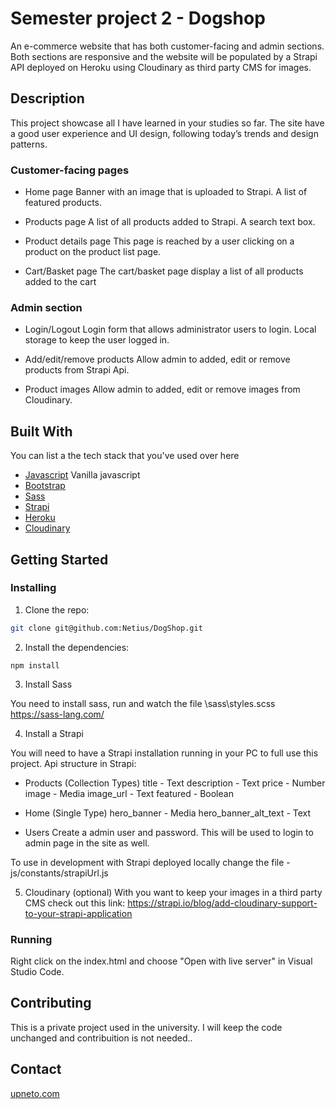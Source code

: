 # Semester project 2 - Dogshop

An e-commerce website that has both customer-facing and admin sections.
Both sections are responsive and the website will be populated by a Strapi API deployed on Heroku using Cloudinary as third party CMS for images.

## Description

This project showcase all I have learned in your studies so far.
The site have a good user experience and UI design, following today’s trends and design patterns.

### Customer-facing pages

- Home page
  Banner with an image that is uploaded to Strapi.
  A list of featured products.

- Products page
  A list of all products added to Strapi.
  A search text box.

- Product details page
  This page is reached by a user clicking on a product on the product list page.

- Cart/Basket page
  The cart/basket page display a list of all products added to the cart

### Admin section

- Login/Logout
  Login form that allows administrator users to login. Local storage to keep the user logged in.

- Add/edit/remove products
  Allow admin to added, edit or remove products from Strapi Api.

- Product images
  Allow admin to added, edit or remove images from Cloudinary.

## Built With

You can list a the tech stack that you've used over here

- [Javascript](https://www.javascript.com/) Vanilla javascript
- [Bootstrap](https://getbootstrap.com)
- [Sass](https://sass-lang.com/)
- [Strapi](https://strapi.io/)
- [Heroku](https://heroku.com/)
- [Cloudinary](https://cloudinary.com/)

## Getting Started

### Installing

1. Clone the repo:

```bash
git clone git@github.com:Netius/DogShop.git
```

2. Install the dependencies:

```
npm install
```

3. Install Sass

You need to install sass, run and watch the file \sass\styles.scss
https://sass-lang.com/

4. Install a Strapi

You will need to have a Strapi installation running in your PC to full use this project.
Api structure in Strapi:

- Products (Collection Types)
  title - Text
  description - Text
  price - Number
  image - Media
  image_url - Text
  featured - Boolean

- Home (Single Type)
  hero_banner - Media
  hero_banner_alt_text - Text

- Users
  Create a admin user and password. This will be used to login to admin page in the site as well.

To use in development with Strapi deployed locally change the file - js/constants/strapiUrl.js

5. Cloudinary (optional)
   With you want to keep your images in a third party CMS check out this link:
   https://strapi.io/blog/add-cloudinary-support-to-your-strapi-application

### Running

Right click on the index.html and choose "Open with live server" in Visual Studio Code.

## Contributing

This is a private project used in the university. I will keep the code unchanged and contribuition is not needed..

## Contact

[upneto.com](https://upneto.com/#contact)
